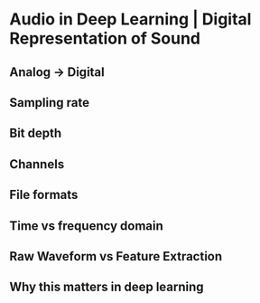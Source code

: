 # Audio in Deep Learning | Digital Representation of Sound 

## Analog → Digital

## Sampling rate

## Bit depth

## Channels

## File formats

## Time vs frequency domain

## Raw Waveform vs Feature Extraction

## Why this matters in deep learning